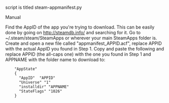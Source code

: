 script is titled steam-appmanifest.py


Manual

Find the AppID of the app you're trying to download. This can be easily done by going on http://steamdb.info/ and searching for it.
Go to ~/.steam/steam/SteamApps or wherever your main SteamApps folder is.
Create and open a new file called "appmanifest_APPID.acf", replace APPID with the actual AppID you found in Step 1.
Copy and paste the following and replace APPID (the all-caps one) with the one you found in Step 1 and APPNAME with the folder name to download to:

```
    "AppState"
    {
      "AppID"  "APPID"
      "Universe" "1"
      "installdir" "APPNAME"
      "StateFlags" "1026"
    }
```
